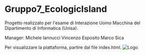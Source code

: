 # Gruppo7_EcologicIsland
Progetto realizzato per l'esame di Interazione Uomo Macchina del Dipartimento di Informatica (Unisa).

Manager:
Michele Iannucci
Vincenzo Esposito 
Marco Sica

Per visualizzare la piattaforma, partire dal file index.html.
![Logo](https://user-images.githubusercontent.com/72707004/122668427-55498000-d1b8-11eb-9552-0638ab8f82a1.png)
